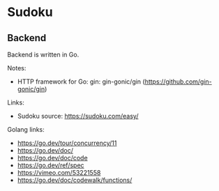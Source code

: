 # Sudoku

## Backend
Backend is written in Go.

Notes:
- HTTP framework for Go: gin: gin-gonic/gin (https://github.com/gin-gonic/gin)

Links:
- Sudoku source: https://sudoku.com/easy/

Golang links:
- https://go.dev/tour/concurrency/11
- https://go.dev/doc/
- https://go.dev/doc/code
- https://go.dev/ref/spec
- https://vimeo.com/53221558
- https://go.dev/doc/codewalk/functions/
